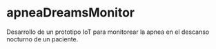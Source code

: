 # apneaDreamsMonitor
Desarrollo de un prototipo IoT para monitorear la apnea en el descanso nocturno de un paciente.

